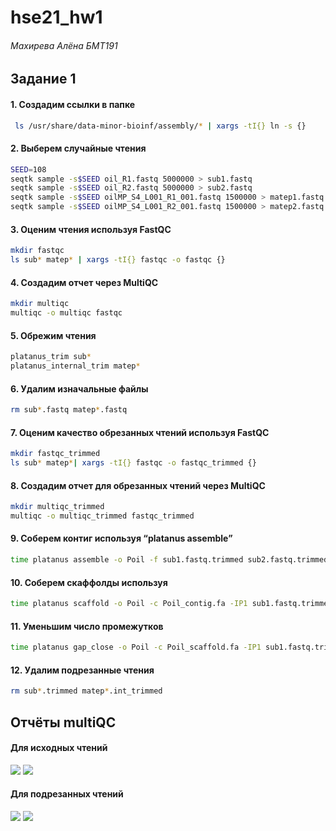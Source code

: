 # hse21_hw1
###### Махирева Алёна БМТ191

## Задание 1

#### 1. Создадим ссылки в папке
```bash
 ls /usr/share/data-minor-bioinf/assembly/* | xargs -tI{} ln -s {}
```
#### 2. Выберем случайные чтения
```bash
SEED=108
seqtk sample -s$SEED oil_R1.fastq 5000000 > sub1.fastq
seqtk sample -s$SEED oil_R2.fastq 5000000 > sub2.fastq
seqtk sample -s$SEED oilMP_S4_L001_R1_001.fastq 1500000 > matep1.fastq
seqtk sample -s$SEED oilMP_S4_L001_R2_001.fastq 1500000 > matep2.fastq
```
#### 3. Оценим чтения используя FastQC
```bash
mkdir fastqc
ls sub* matep* | xargs -tI{} fastqc -o fastqc {}
```
#### 4. Создадим отчет через MultiQC
```bash
mkdir multiqc
multiqc -o multiqc fastqc
```
#### 5. Обрежим чтения
```bash
platanus_trim sub*
platanus_internal_trim matep*
```
#### 6. Удалим изначальные файлы
```bash
rm sub*.fastq matep*.fastq
```
#### 7. Оценим качество обрезанных чтений используя FastQC
```bash
mkdir fastqc_trimmed
ls sub* matep*| xargs -tI{} fastqc -o fastqc_trimmed {}
```
#### 8. Создадим отчет для обрезанных чтений через MultiQC
```bash
mkdir multiqc_trimmed
multiqc -o multiqc_trimmed fastqc_trimmed
```
#### 9. Соберем контиг используя “platanus assemble”
```bash
time platanus assemble -o Poil -f sub1.fastq.trimmed sub2.fastq.trimmed 2> assemble.log
```
#### 10. Соберем скаффолды используя
```bash
time platanus scaffold -o Poil -c Poil_contig.fa -IP1 sub1.fastq.trimmed sub2.fastq.trimmed -OP2 matep1.fastq.int_trimmed matep2.fastq.int_trimmed 2> scaffold.log
```
#### 11. Уменьшим число промежутков
```bash
time platanus gap_close -o Poil -c Poil_scaffold.fa -IP1 sub1.fastq.trimmed sub2.fastq.trimmed -OP2 matep1.fastq.int_trimmed matep2.fastq.int_trimmed 2> gapclose.log
```

#### 12. Удалим подрезанные чтения
```bash
rm sub*.trimmed matep*.int_trimmed
```

## Отчёты multiQC
#### Для исходных чтений
![](https://github.com/YookoTora/hse21_hw1/blob/main/images/main1.png)
![](https://github.com/YookoTora/hse21_hw1/blob/main/images/main2.png)

#### Для подрезанных чтений
![](https://github.com/YookoTora/hse21_hw1/blob/main/images/trimmed1.png)
![](https://github.com/YookoTora/hse21_hw1/blob/main/images/trimmed2.png)

